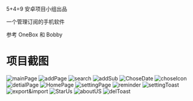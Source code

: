 

5+4=9 安卓项目小组出品

一个管理订阅的手机软件

参考 OneBox 和 Bobby

# 项目截图

<img src="screenshots\mainPage.jpg" alt="mainPage" />

<img src="screenshots\addPage.jpg" alt="addPage" />

<img src=" screenshots\search.jpg" alt="search" />

<img src="screenshots\addSub.jpg" alt="addSub" />

<img src="screenshots\ChoseDate.jpg" alt="ChoseDate" />

<img src="screenshots\choseIcon.jpg" alt="choseIcon"/>

<img src="screenshots\detialPage.jpg" alt="detialPage" />

<img src="screenshots\HomePage.jpg" alt="HomePage" />

<img src="screenshots\settingPage.jpg" alt="settingPage" />

<img src="screenshots\reminder.jpg" alt="reminder" />

<img src="screenshots\settingToast.jpg" alt="settingToast"  />

<img src="screenshots\export&import.jpg" alt="export&import" />

<img src="screenshots\StarUs.jpg" alt="StarUs"  />

<img src="screenshots\aboutUS.jpg" alt="aboutUS"  />

<img src="screenshots\delToast.jpg" alt="delToast" />

